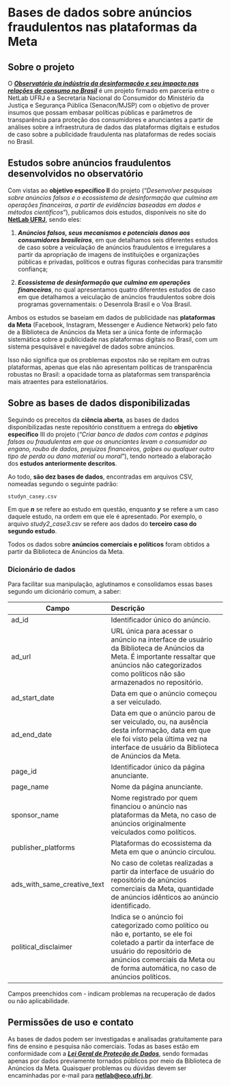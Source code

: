 # Bases de dados sobre anúncios fraudulentos nas plataformas da Meta

## Sobre o projeto

O **_[Observatório da indústria da desinformação e seu impacto nas relações de consumo no Brasil](https://netlab.eco.ufrj.br/observatorio-industria-desinformacao)_** é um projeto firmado em parceria entre o NetLab UFRJ e a Secretaria Nacional do Consumidor do Ministério da Justiça e Segurança Pública (Senacon/MJSP) com o objetivo de prover insumos que possam embasar políticas públicas e parâmetros de transparência para proteção dos consumidores e anunciantes a partir de análises sobre a infraestrutura de dados das plataformas digitais e estudos de caso sobre a publicidade fraudulenta nas plataformas de redes sociais no Brasil.

## Estudos sobre anúncios fraudulentos desenvolvidos no observatório

Com vistas ao **objetivo específico II** do projeto (“_Desenvolver pesquisas sobre anúncios falsos e o ecossistema de desinformação que culmina em operações financeiras, a partir de evidências baseadas em dados e métodos científicos_”), publicamos dois estudos, disponíveis no site do **[NetLab UFRJ](https://netlab.eco.ufrj.br/observatorio-industria-desinformacao)**, sendo eles:

1. **_Anúncios falsos, seus mecanismos e potenciais danos aos consumidores brasileiros_**, em que detalhamos seis diferentes estudos de caso sobre a veiculação de anúncios fraudulentos e irregulares a partir da apropriação de imagens de instituições e organizações públicas e privadas, políticos e outras figuras conhecidas para transmitir confiança;

2. **_Ecossistema de desinformação que culmina em operações financeiras_**, no qual apresentamos quatro diferentes estudos de caso em que detalhamos a veiculação de anúncios fraudulentos sobre dois programas governamentais: o Desenrola Brasil e o Voa Brasil.

Ambos os estudos se baseiam em dados de publicidade nas **plataformas da Meta** (Facebook, Instagram, Messenger e Audience Network) pelo fato de a Biblioteca de Anúncios da Meta ser a única fonte de informação sistemática sobre a publicidade nas plataformas digitais no Brasil, com um sistema pesquisável e navegável de dados sobre anúncios.

Isso não significa que os problemas expostos não se repitam em outras plataformas, apenas que elas não apresentam políticas de transparência robustas no Brasil: a opacidade torna as plataformas sem transparência mais atraentes para estelionatários. 

## Sobre as bases de dados disponibilizadas

Seguindo os preceitos da **ciência aberta**, as bases de dados disponibilizadas neste repositório constituem a entrega do **objetivo específico** III do projeto (“_Criar banco de dados com contas e páginas falsas ou fraudulentas em que os anunciantes levam o consumidor ao engano, roubo de dados, prejuízos financeiros, golpes ou qualquer outro tipo de perda ou dano material ou moral_”), tendo norteado a elaboração dos **estudos anteriormente descritos**.

Ao todo, **são dez bases de dados**, encontradas em arquivos CSV, nomeadas segundo o seguinte padrão:

`studyn_casey.csv`

Em que **_n_** se refere ao estudo em questão, enquanto **_y_** se refere a um caso daquele estudo, na ordem em que ele é apresentado. Por exemplo, o arquivo _study2_case3.csv_ se refere aos dados do **terceiro caso do segundo estudo**.

Todos os dados sobre **anúncios comerciais e políticos** foram obtidos a partir da Biblioteca de Anúncios da Meta.

### Dicionário de dados

Para facilitar sua manipulação, aglutinamos e consolidamos essas bases segundo um dicionário comum, a saber:

| Campo         | Descrição |
| ------------- |:-------------|
| ad_id      | Identificador único do anúncio. |
| ad_url      | URL única para acessar o anúncio na interface de usuário da Biblioteca de Anúncios da Meta. É importante ressaltar que anúncios não categorizados como políticos não são armazenados no repositório. |
| ad_start_date | Data em que o anúncio começou a ser veiculado. |
| ad_end_date | Data em que o anúncio parou de ser veiculado, ou, na ausência desta informação, data em que ele foi visto pela última vez na interface de usuário da Biblioteca de Anúncios da Meta. |
| page_id | Identificador único da página anunciante. |
| page_name | Nome da página anunciante. |
| sponsor_name | Nome registrado por quem financiou o anúncio nas plataformas da Meta, no caso de anúncios originalmente veiculados como políticos. |
| publisher_platforms | Plataformas do ecossistema da Meta em que o anúncio circulou. |
| ads_with_same_creative_text | No caso de coletas realizadas a partir da interface de usuário do repositório de anúncios comerciais da Meta, quantidade de anúncios idênticos ao anúncio identificado. |
| political_disclaimer | Indica se o anúncio foi categorizado como político ou não e, portanto, se ele foi coletado a partir da interface de usuário do repositório de anúncios comerciais da Meta ou de forma automática, no caso de anúncios políticos. |

Campos preenchidos com - indicam problemas na recuperação de dados ou não aplicabilidade.

## Permissões de uso e contato

As bases de dados podem ser investigadas e analisadas gratuitamente para fins de ensino e pesquisa não comerciais. Todas as bases estão em conformidade com a **_[Lei Geral de Proteção de Dados](https://www.planalto.gov.br/ccivil_03/_ato2015-2018/2018/lei/l13709.htm)_**, sendo formadas apenas por dados previamente tornados públicos por meio da Biblioteca de Anúncios da Meta. Quaisquer problemas ou dúvidas devem ser encaminhadas por e-mail para **netlab@eco.ufrj.br**.
